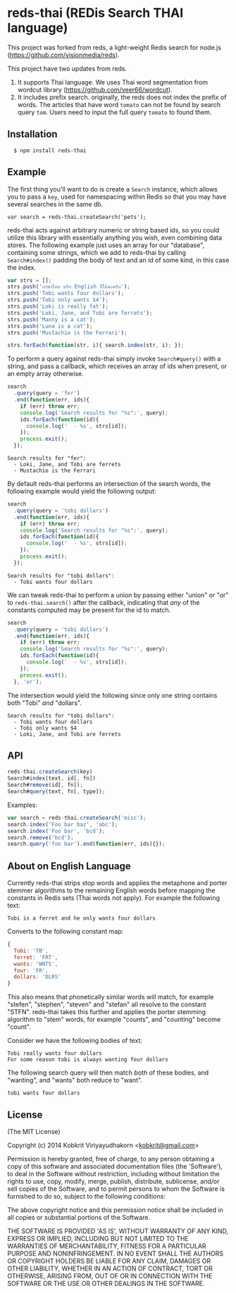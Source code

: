 # reds-thai (REDis Search THAI language)

  This project was forked from reds, a light-weight Redis search for node.js (https://github.com/visionmedia/reds).

  This project have two updates from reds.
  1. It supports Thai language. We uses Thai word segmentation from wordcut library (https://github.com/veer66/wordcut).
  2. It includes prefix search. originally, the reds does not index the prefix of words. The articles that have word `tomato` can not be found by search query `tom`. Users need to input the full query `tomato` to found them.

## Installation

      $ npm install reds-thai

## Example

The first thing you'll want to do is create a `Search` instance, which allows you to pass a `key`, used for namespacing within Redis so that you may have several searches in the same db.

    var search = reds-thai.createSearch('pets');

 reds-thai acts against arbitrary numeric or string based ids, so you could utilize this library with essentially anything you wish, even combining data stores. The following example just uses an array for our "database", containing some strings, which we add to reds-thai by calling `Search#index()` padding the body of text and an id of some kind, in this case the index.

```js
var strs = [];
strs.push('ภาษาไทย หรีอ English ก็ได้นะครับ');
strs.push('Tobi wants four dollars');
strs.push('Tobi only wants $4');
strs.push('Loki is really fat');
strs.push('Loki, Jane, and Tobi are ferrets');
strs.push('Manny is a cat');
strs.push('Luna is a cat');
strs.push('Mustachio is the Ferrari');

strs.forEach(function(str, i){ search.index(str, i); });
```

 To perform a query against reds-thai simply invoke `Search#query()` with a string, and pass a callback, which receives an array of ids when present, or an empty array otherwise.

```js
search
  .query(query = 'fer')
  .end(function(err, ids){
    if (err) throw err;
    console.log('Search results for "%s":', query);
    ids.forEach(function(id){
      console.log('  - %s', strs[id]);
    });
    process.exit();
  });
```

```
Search results for "fer":
  - Loki, Jane, and Tobi are ferrets
  - Mustachio is the Ferrari
```

 By default reds-thai performs an intersection of the search words, the following example would yield the following output:

```js
search
  .query(query = 'tobi dollars')
  .end(function(err, ids){
    if (err) throw err;
    console.log('Search results for "%s":', query);
    ids.forEach(function(id){
      console.log('  - %s', strs[id]);
    });
    process.exit();
  });
```

```
Search results for "tobi dollars":
  - Tobi wants four dollars
```

 We can tweak reds-thai to perform a union by passing either "union" or "or" to `reds-thai.search()` after the callback, indicating that _any_ of the constants computed may be present for the id to match.

```js
search
  .query(query = 'tobi dollars')
  .end(function(err, ids){
    if (err) throw err;
    console.log('Search results for "%s":', query);
    ids.forEach(function(id){
      console.log('  - %s', strs[id]);
    });
    process.exit();
  }, 'or');
```

 The intersection would yield the following since only one string contains both "Tobi" _and_ "dollars".

```
Search results for "tobi dollars":
  - Tobi wants four dollars
  - Tobi only wants $4
  - Loki, Jane, and Tobi are ferrets
```

## API

```js
reds-thai.createSearch(key)
Search#index(text, id[, fn])
Search#remove(id[, fn]);
Search#query(text, fn[, type]);
```

 Examples:

```js
var search = reds-thai.createSearch('misc');
search.index('Foo bar baz', 'abc');
search.index('Foo bar', 'bcd');
search.remove('bcd');
search.query('foo bar').end(function(err, ids){});
```

## About on English Language 

  Currently reds-thai strips stop words and applies the metaphone and porter stemmer algorithms to the remaining English words before mapping the constants in Redis sets (Thai words not apply). For example the following text:

    Tobi is a ferret and he only wants four dollars

  Converts to the following constant map:
  
```js
{
  Tobi: 'TB',
  ferret: 'FRT',
  wants: 'WNTS',
  four: 'FR',
  dollars: 'DLRS'
}
```

 This also means that phonetically similar words will match, for example "stefen", "stephen", "steven" and "stefan" all resolve to the constant "STFN". reds-thai takes this further and applies the porter stemming algorithm to "stem" words, for example "counts", and "counting" become "count".

 Consider we have the following bodies of text:

    Tobi really wants four dollars
    For some reason tobi is always wanting four dollars

 The following search query will then match _both_ of these bodies, and "wanting", and "wants" both reduce to "want".

    tobi wants four dollars

## License 

(The MIT License)

Copyright (c) 2014 Kobkrit Viriyayudhakorn &lt;kobkrit@gmail.com&gt;

Permission is hereby granted, free of charge, to any person obtaining
a copy of this software and associated documentation files (the
'Software'), to deal in the Software without restriction, including
without limitation the rights to use, copy, modify, merge, publish,
distribute, sublicense, and/or sell copies of the Software, and to
permit persons to whom the Software is furnished to do so, subject to
the following conditions:

The above copyright notice and this permission notice shall be
included in all copies or substantial portions of the Software.

THE SOFTWARE IS PROVIDED 'AS IS', WITHOUT WARRANTY OF ANY KIND,
EXPRESS OR IMPLIED, INCLUDING BUT NOT LIMITED TO THE WARRANTIES OF
MERCHANTABILITY, FITNESS FOR A PARTICULAR PURPOSE AND NONINFRINGEMENT.
IN NO EVENT SHALL THE AUTHORS OR COPYRIGHT HOLDERS BE LIABLE FOR ANY
CLAIM, DAMAGES OR OTHER LIABILITY, WHETHER IN AN ACTION OF CONTRACT,
TORT OR OTHERWISE, ARISING FROM, OUT OF OR IN CONNECTION WITH THE
SOFTWARE OR THE USE OR OTHER DEALINGS IN THE SOFTWARE.

